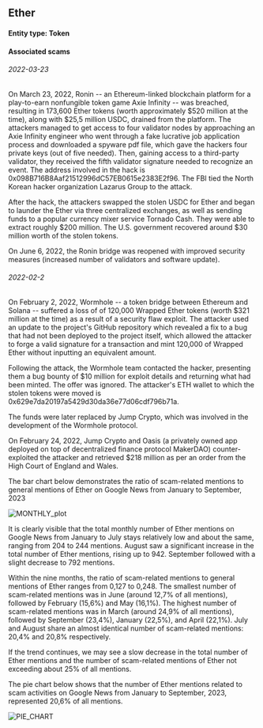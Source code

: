## Ether

#### Entity type: Token

#### Associated scams

###### 2022-03-23
On March 23, 2022, Ronin -- an Ethereum-linked blockchain platform for a play-to-earn nonfungible token game Axie Infinity -- was breached, resulting in 173,600 Ether tokens (worth approximately $520 million at the time), along with $25,5 million USDС, drained from the platform. The attackers managed to get access to four validator nodes by approaching an Axie Infinity engineer who went through a fake lucrative job application process and downloaded a spyware pdf file, which gave the hackers four private keys (out of five needed). Then, gaining access to a third-party validator, they received the fifth validator signature needed to recognize an event. The address involved in the hack is 0x098B716B8Aaf21512996dC57EB0615e2383E2f96. The FBI tied the North Korean hacker organization Lazarus Group to the attack. 

After the hack, the attackers swapped the stolen USDC for Ether and began to launder the Ether via three centralized exchanges, as well as sending funds to a popular currency mixer service Tornado Cash. They were able to extract roughly $200 million. The U.S. government recovered around $30 million worth of the stolen tokens. 

On June 6, 2022, the Ronin bridge was reopened with improved security measures (increased number of validators and software update).  

###### 2022-02-2
On February 2, 2022, Wormhole -- a token bridge between Ethereum and Solana -- suffered a loss of of 120,000 Wrapped Ether tokens (worth $321 million at the time) as a result of a security flaw exploit. The attacker used an update to the project's GitHub repository which revealed a fix to a bug that had not been deployed to the project itself, which allowed the attacker to forge a valid signature for a transaction and mint 120,000 of Wrapped Ether without inputting an equivalent amount. 

Following the attack, the Wormhole team contacted the hacker, presenting them a bug bounty of $10 million for exploit details and returning what had been minted. The offer was ignored. The attacker's ETH wallet to which the stolen tokens were moved is 0x629e7da20197a5429d30da36e77d06cdf796b71a. 

The funds were later replaced by Jump Crypto, which was involved in the development of the Wormhole protocol. 

On February 24, 2022, Jump Crypto and Oasis (a privately owned app deployed on top of decentralized finance protocol MakerDAO) counter-exploited the attacker and retrieved $218 million as per an order from the High Court of England and Wales. 

The bar chart below demonstrates the ratio of scam-related mentions to general mentions of Ether on Google News from January to September, 2023

![MONTHLY_plot](https://github.com/fedorshm/crypto_challenge/assets/147091881/301785e5-2632-472f-95cb-103841b22dfc)

It is clearly visible that the total monthly number of Ether mentions on Google News from January to July stays relatively low and about the same, ranging from 204 to 244 mentions. August saw a significant increase in the total number of Ether mentions, rising up to 942. September followed with a slight decrease to 792 mentions. 

Within the nine months, the ratio of scam-related mentions to general mentions of Ether ranges from 0,127 to 0,248. The smallest number of scam-related mentions was in June (around 12,7% of all mentions), followed by February (15,6%) and May (16,1%). The highest number of scam-related mentions was in March (around 24,9% of all mentions), followed by September (23,4%), January (22,5%), and April (22,1%). July and August share an almost identical number of scam-related mentions: 20,4% and 20,8% respectively. 

If the trend continues, we may see a slow decrease in the total number of Ether mentions and the number of scam-related mentions of Ether not exceeding about 25% of all mentions. 

The pie chart below shows that the number of Ether mentions related to scam activities on Google News from January to September, 2023, represented 20,6% of all mentions. 

![PIE_CHART](https://github.com/fedorshm/crypto_challenge/assets/147091881/da921902-20d6-464c-90fc-9e34b5d07fcd)
